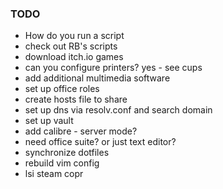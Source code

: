 ### TODO

 - How do you run a script
 - check out RB's scripts
 - download itch.io games
 - can you configure printers? yes - see cups
 - add additional multimedia software
 - set up office roles
 - create hosts file to share
 - set up dns via resolv.conf and search domain
 - set up vault
 - add calibre - server mode?
 - need office suite? or just text editor?
 - synchronize dotfiles
 - rebuild vim config
 - lsi steam copr
